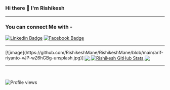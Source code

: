 ### Hi there 👋 I'm Rishikesh

<hr>

### You can connect Me with -

[![Linkedin Badge](https://img.shields.io/badge/RishikeshMane-blue?style=flat-square&logo=Linkedin&logoColor=white&link=https://www.linkedin.com/in/rishikesh-mane-620908186/)](https://www.linkedin.com/in/rishikesh-mane-620908186/)
[![Facebook Badge](https://img.shields.io/badge/rex.spec-3A549E?style=flat-square&logo=Facebook&logoColor=white&link=https://www.facebook.com/rex.spec/)](https://www.facebook.com/rex.spec/)

<hr>
[![image](https://github.com/RishikeshMane/RishikeshMane/blob/main/arif-riyanto-vJP-wZ6hGBg-unsplash.jpg)]


<a href="https://github.com/RishikeshMane/RishikeshMane">
  <img align="center" src="https://github-readme-stats.vercel.app/api/top-langs/?username=RishikeshMane&hide=java,html&title_color=ffffff&text_color=c9cacc&icon_color=2bbc8a&bg_color=1d1f21" />
</a>
<a href="https://github.com/RishikeshMane/RishikeshMane">
  <img align="center" src="https://github-readme-stats.vercel.app/api?username=RishikeshMane&show_icons=true&line_height=27&count_private=true&title_color=ffffff&text_color=c9cacc&icon_color=2bbc8a&bg_color=1d1f21" alt="Rishikesh GitHub Stats" />
</a>

<a href="https://github.com/RishikeshMane/ScrapedWeb">
  <img align="center" src="https://github-readme-stats.vercel.app/api/pin/?username=RishikeshMane&repo=ScrapedWeb&title_color=ffffff&text_color=c9cacc&icon_color=2bbc8a&bg_color=1d1f21" />
</a>

<hr>
<br>

![Profile views](https://gpvc.arturio.dev/RishikeshMane)
